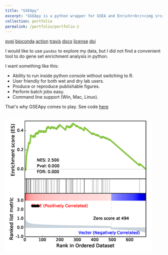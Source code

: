 ```yaml
---
title: "GSEApy"
excerpt: "GSEApy is a python wrapper for GSEA and Enrichr<br/><img src='/images/gseapy_OCT4_KD.png'>"
collection: portfolio
permalink: /portfolio/portfolio-1
---
```




[pypi](https://badge.fury.io/py/gseapy.svg)
[bioconda](https://img.shields.io/conda/vn/bioconda/GSEApy.svg?style=plastic)
[action](https://github.com/zqfang/GSEApy/workflows/GSEApy/badge.svg?branch=master)
[travis](https://travis-ci.org/zqfang/GSEApy.svg?branch=master)
[docs](http://readthedocs.org/projects/gseapy/badge/?version=master)
[license](https://img.shields.io/badge/license-MIT-blue.svg)
[doi](https://zenodo.org/badge/DOI/10.5281/zenodo.3748085.svg)


I would like to use `pandas` to explore my data, but I did not find a convenient tool to do gene set enrichment analysis in python. 

I want something like this:

* Ability to run inside python console without switching to R.
* User friendly for both wet and dry lab users.
* Produce or reproduce publishable figures.
* Perform batch jobs easy.
* Command line support (Win, Mac, Linux).

That's why GSEApy comes to play. See code [here](https://github.com/zqfang/GSEApy)

<br/><img src='/images/gseapy_OCT4_KD.png'>